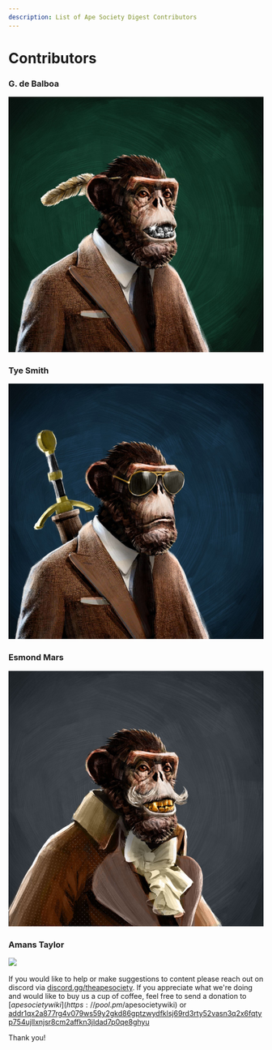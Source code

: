 ```yaml
---
description: List of Ape Society Digest Contributors
---
```


# Contributors

### G. de Balboa

![](<../.gitbook/assets/image (2) (1).png>)

###

### Tye Smith

![](<../.gitbook/assets/image (5) (1).png>)



### Esmond Mars

![](<../.gitbook/assets/image (7) (1).png>)



### Amans Taylor

![](<../.gitbook/assets/image (12).png>)



If you would like to help or make suggestions to content please reach out on discord via [discord.gg/theapesociety](https://discord.gg/theapesociety). If you appreciate what we're doing and would like to buy us a cup of coffee, feel free to send a donation to  $[apesocietywiki](https://pool.pm/$apesocietywiki) or [addr1qx2a877rg4v079ws59y2gkd86gptzwydfklsj69rd3rty52vasn3q2x6fqtyp754ujllxnjsr8cm2affkn3jldad7p0qe8ghyu](https://pool.pm/addr1qx2a877rg4v079ws59y2gkd86gptzwydfklsj69rd3rty52vasn3q2x6fqtyp754ujllxnjsr8cm2affkn3jldad7p0qe8ghyu)

Thank you!&#x20;
